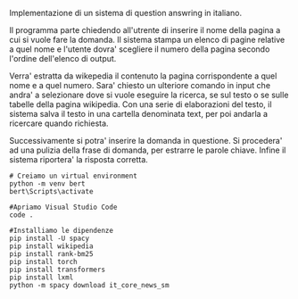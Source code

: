 Implementazione di un sistema di question answring in italiano.

Il programma parte chiedendo all'utrente di inserire il nome della pagina a cui si vuole fare la domanda. Il sistema stampa un elenco di pagine relative a quel nome e l'utente dovra' scegliere il numero della pagina secondo l'ordine dell'elenco di output.

Verra' estratta da wikepedia il contenuto la pagina corrispondente a quel nome e a quel numero.
Sara' chiesto un ulteriore comando in input che andra' a selezionare dove si vuole eseguire la ricerca, se sul testo o se sulle tabelle della pagina wikipedia.
Con una serie di elaborazioni del testo, il sistema salva il testo in una cartella denominata text, per poi andarla a ricercare quando richiesta.

Successivamente si potra' inserire la domanda in questione.
Si procedera' ad una pulizia della frase di domanda, per estrarre le parole chiave.
Infine il sistema riportera' la risposta corretta.



```
# Creiamo un virtual environment
python -m venv bert
bert\Scripts\activate

#Apriamo Visual Studio Code
code .

#Installiamo le dipendenze
pip install -U spacy
pip install wikipedia
pip install rank-bm25
pip install torch
pip install transformers
pip install lxml
python -m spacy download it_core_news_sm
```





